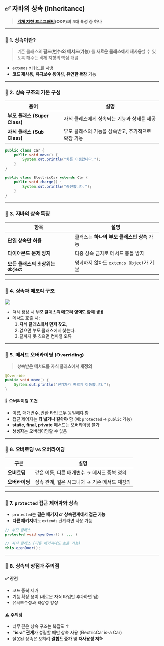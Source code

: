 ## ✅ 자바의 상속 (Inheritance)

> **[객체 지향 프로그래밍](<03. 절차 지향 프로그래밍, 객체 지향 프로그래밍.md>)(OOP)의 4대 특성 중 하나**


---

### 🔹 1. 상속이란?

> 기존 클래스의 **필드(변수)와 메서드(기능)** 를 **새로운 클래스에서 재사용**할 수 있도록 해주는 객체 지향의 핵심 개념

- `extends` 키워드를 사용
- **코드 재사용**, **유지보수 용이성**, **유연한 확장** 가능

---

### 🔹 2. 상속 구조의 기본 구성

|용어|설명|
|---|---|
|**부모 클래스 (Super Class)**|자식 클래스에게 상속되는 기능과 상태를 제공|
|**자식 클래스 (Sub Class)**|부모 클래스의 기능을 상속받고, 추가적으로 확장 가능|

```java
public class Car {
    public void move() {
        System.out.println("차를 이동합니다.");
    }
}

public class ElectricCar extends Car {
    public void charge() {
        System.out.println("충전합니다.");
    }
}

```
---

### 🔹 3. 자바의 상속 특징

|항목|설명|
|---|---|
|**단일 상속만 허용**|클래스는 **하나의 부모 클래스만 상속** 가능|
|**다이아몬드 문제 방지**|다중 상속 금지로 메서드 충돌 방지|
|**모든 클래스의 최상위는 `Object`**|명시하지 않아도 `extends Object`가 기본|

---

### 🔹 4. 상속과 메모리 구조
![](https://imgur.com/yxALtcv.png)

- 객체 생성 시 **부모 클래스의 메모리 영역도 함께 생성**
- 메서드 호출 시:  
    1) **자식 클래스에서 먼저 찾고**,  
    2) 없으면 부모 클래스에서 찾는다.  
    3) 끝까지 못 찾으면 컴파일 오류

---

### 🔹 5. 메서드 오버라이딩 (Overriding)

> **상속받은 메서드를 자식 클래스에서 재정의**
```java
@Override
public void move() {
    System.out.println("전기차가 빠르게 이동합니다.");
}

```
#### 📌 오버라이딩 조건

- 이름, 매개변수, 반환 타입 모두 동일해야 함
- 접근 제어자는 **더 넓거나 같아야** 함 (예: `protected` → `public` 가능)
- **static, final, private** 메서드는 오버라이딩 불가
- **생성자**는 오버라이딩할 수 없음

---

### 🔹 6. 오버로딩 vs 오버라이딩

|구분|설명|
|---|---|
|**오버로딩**|같은 이름, 다른 매개변수 → 메서드 중복 정의|
|**오버라이딩**|상속 관계, 같은 시그니처 → 기존 메서드 재정의|

---

### 🔹 7. `protected` 접근 제어자와 상속

- `protected`는 **같은 패키지 or 상속관계에서 접근 가능**
- **다른 패키지**여도 `extends` 관계라면 사용 가능
```java
// 부모 클래스
protected void openDoor() { ... }

// 자식 클래스 (다른 패키지여도 호출 가능)
this.openDoor();

```
---

### 🔹 8. 상속의 장점과 주의점

#### ✅ 장점

- 코드 중복 제거
- 기능 확장 용이 (새로운 자식 타입만 추가하면 됨)
- 유지보수성과 확장성 향상

#### ⚠️ 주의점

- 너무 깊은 상속 구조는 복잡도 ↑
- **"is-a" 관계**가 성립할 때만 상속 사용 (ElectricCar is-a Car)
- 잘못된 상속은 오히려 **결합도 증가** 및 **재사용성 저하**